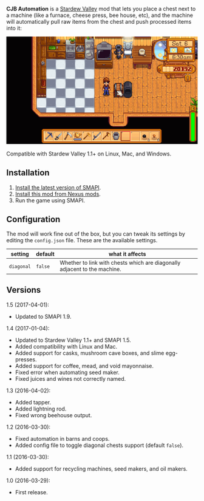 ﻿**CJB Automation** is a [Stardew Valley](http://stardewvalley.net/) mod that lets you place a chest
next to a machine (like a furnace, cheese press, bee house, etc), and the machine will
automatically pull raw items from the chest and push processed items into it:

![](screenshot.gif)

Compatible with Stardew Valley 1.1+ on Linux, Mac, and Windows.

## Installation
1. [Install the latest version of SMAPI](https://github.com/Pathoschild/SMAPI/releases).
2. [Install this mod from Nexus mods](http://www.nexusmods.com/stardewvalley/mods/211).
3. Run the game using SMAPI.

## Configuration
The mod will work fine out of the box, but you can tweak its settings by editing the `config.json`
file. These are the available settings.

setting | default | what it affects
------- | ------- | ---------------
`diagonal` | `false` | Whether to link with chests which are diagonally adjacent to the machine.

## Versions
1.5 (2017-04-01):
* Updated to SMAPI 1.9.

1.4 (2017-01-04):
* Updated to Stardew Valley 1.1+ and SMAPI 1.5.
* Added compatibility with Linux and Mac.
* Added support for casks, mushroom cave boxes, and slime egg-presses.
* Added support for coffee, mead, and void mayonnaise.
* Fixed error when automating seed maker.
* Fixed juices and wines not correctly named.

1.3 (2016-04-02):
* Added tapper.
* Added lightning rod.
* Fixed wrong beehouse output.

1.2 (2016-03-30):
* Fixed automation in barns and coops.
* Added config file to toggle diagonal chests support (default `false`).

1.1 (2016-03-30):
* Added support for recycling machines, seed makers, and oil makers.

1.0 (2016-03-29):
* First release.
